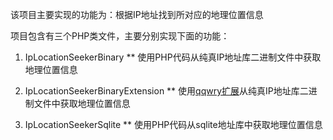 

该项目主要实现的功能为：根据IP地址找到所对应的地理位置信息

项目包含有三个PHP类文件，主要分别实现下面的功能：

1. IpLocationSeekerBinary
** 使用PHP代码从纯真IP地址库二进制文件中获取地理位置信息

2. IpLocationSeekerBinaryExtension
** 使用[qqwry扩展](http://pecl.php.net/package/qqwry)从纯真IP地址库二进制文件中获取地理位置信息

3. IpLocationSeekerSqlite
** 使用PHP代码从sqlite地址库中获取地理位置信息



